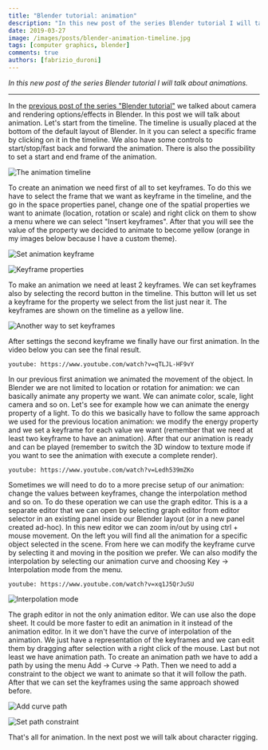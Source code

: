 ```yaml
---
title: "Blender tutorial: animation"
description: "In this new post of the series Blender tutorial I will talk about animations."
date: 2019-03-27
image: /images/posts/blender-animation-timeline.jpg
tags: [computer graphics, blender]
comments: true
authors: [fabrizio_duroni]
---
```


*In this new post of the series Blender tutorial I will talk about animations.*

---

In the [previous post of the series "Blender tutorial"](/2019/03/26/blender-tutorial-12-camera-rendering/) we talked
about camera and rendering options/effects in Blender. In this post we will talk about animation. Let's start from the
timeline. The timeline is usually placed at the bottom of the default layout of Blender. In it you can select a specific
frame by clicking on it in the timeline. We also have some controls to start/stop/fast back and forward the animation.
There is also the possibility to set a start and end frame of the animation.

![The animation timeline](../images/posts/blender-animation-timeline.jpg")

To create an animation we need first of all to set keyframes. To do this we have to select the frame that we want as
keyframe in the timeline, and the go in the space properties panel, change one of the spatial properties we want to
animate (location, rotation or scale) and right click on them to show a menu where we can select "Insert keyframes".
After that you will see the value of the property we decided to animate to become yellow (orange in my images below
because I have a custom theme).

![Set animation keyframe](../images/posts/blender-animation-set-keyframe-1.jpg)

![Keyframe properties](../images/posts/blender-animation-set-keyframe-2.jpg)

To make an animation we need at least 2 keyframes. We can set keyframes also by selecting the record button in the
timeline. This button will let us set a keyframe for the property we select from the list just near it. The keyframes
are shown on the timeline as a yellow line.

![Another way to set keyframes](../images/posts/blender-animation-set-keyframe-3.jpg)

After settings the second keyframe we finally have our first animation. In the video below you can see the final result.

`youtube: https://www.youtube.com/watch?v=qTLJL-HF9vY`

In our previous first animation we animated the movement of the object. In Blender we are not limited to location or
rotation for animation: we can basically animate any property we want. We can animate color, scale, light camera and so
on. Let's see for example how we can animate the energy property of a light. To do this we basically have to follow the
same approach we used for the previous location animation: we modify the energy property and we set a keyframe for each
value we want (remember that we need at least two keyframe to have an animation). After that our animation is ready and
can be played (remember to switch the 3D window to texture mode if you want to see the animation with execute a complete
render).

`youtube: https://www.youtube.com/watch?v=Ledh539mZKo`

Sometimes we will need to do to a more precise setup of our animation: change the values between keyframes, change the
interpolation method and so on. To do these operation we can use the graph editor. This is a a separate editor that we
can open by selecting graph editor from editor selector in an existing panel inside our Blender layout (or in a new
panel created ad-hoc). In this new editor we can zoom in/out by using ctrl + mouse movement. On the left you will find
all the animation for a specific object selected in the scene. From here we can modify the keyframe curve by selecting
it and moving in the position we prefer. We can also modify the interpolation by selecting our animation curve and
choosing Key -> Interpolation mode from the menu.

`youtube: https://www.youtube.com/watch?v=xq1J5QrJuSU`

![Interpolation mode](../images/posts/blender-animation-interpolation-mode.jpg)

The graph editor in not the only animation editor. We can use also the dope sheet. It could be more faster to edit an
animation in it instead of the animation editor. In it we don't have the curve of interpolation of the animation. We
just have a representation of the keyframes and we can edit them by dragging after selection with a right click of the
mouse. Last but not least we have animation path. To create an animation path we have to add a path by using the menu
Add -> Curve -> Path. Then we need to add a constraint to the object we want to animate so that it will follow the path.
After that we can set the keyframes using the same approach showed before.

![Add curve path](../images/posts/blender-path-add-curve.jpg)

![Set path constraint](../images/posts/blender-path-set-constraint.jpg)

That's all for animation. In the next post we will talk about character rigging.

